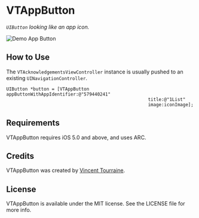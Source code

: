 # VTAppButton

_`UIButton` looking like an app icon._

![Demo App Button](http://vtourraine.github.io/VTAppButton/img/VTAppButton-Demo.png)

## How to Use

The `VTAcknowledgementsViewController` instance is usually pushed to an existing `UINavigationController`.

``` objc
UIButton *button = [VTAppButton appButtonWithAppIdentifier:@"579440241"
                                                     title:@"1List"
                                                     image:iconImage];
```

## Requirements

VTAppButton requires iOS 5.0 and above, and uses ARC.


## Credits

VTAppButton was created by [Vincent Tourraine](http://www.vtourraine.net).


## License

VTAppButton is available under the MIT license. See the LICENSE file for more info.
